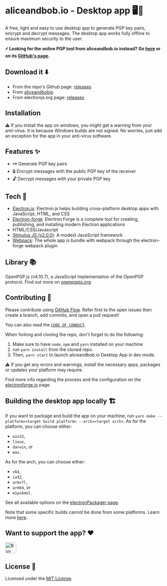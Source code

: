 # aliceandbob.io - Desktop app 🖥️🔐

A free, light and easy to use desktop app to generate PGP key pairs, encrypt and decrypt messages. The desktop app works fully offline to ensure maximum security to the user.

**⚡ Looking for the online PGP tool from aliceandbob.io instead? Go [here](https://aliceandbob.io/online-pgp-tool) or on its [GitHub's page](https://github.com/aliceandbob-io/aliceandbob).**

## Download it ⬇️

- From the repo's Github page: [releases](https://github.com/aliceandbob-io/aliceandbob-desktop/releases)
- From [aliceandbobio](https://aliceandbob.io/)
- From electronjs.org page: [releases](https://www.electronjs.org/apps/aliceandbob-io)

## Installation

⚠️ If you install the app on windows, you might get a warning from your anti-virus. It is because Windows builds are not signed. No worries, just add an exception for the app in your anti-virus software.

## Features ✨

- 🗝️ Generate PGP key pairs
- 🔒 Encrypt messages with the public PGP key of the receiver
- 🔓 Decrypt messages with your private PGP key

## Tech 🔧

- [Electron.js](https://www.electronjs.org/): Electron.js helps building cross-platform desktop apps with JavaScript, HTML, and CSS
- [Electron-forge](https://www.electronforge.io/): Electron Forge is a complete tool for creating, publishing, and installing modern Electron applications
- HTML/CSS/Javascript
- [Stimulus JS (v2.0.0)](https://stimulus.hotwire.dev/): A modest JavaScript framework
- [Webpack](https://webpack.js.org/): The whole app is bundle with webpack through the electron-forge webpack plugin

## Library 📚

OpenPGP.js (v4.10.7), a JavaScript implementation of the OpenPGP protocol. Find out more on [openpgpjs.org](https://openpgpjs.org/).

## Contributing 🍰

Please contribute using [GitHub Flow](https://guides.github.com/introduction/flow). Refer first to the open issues then create a branch, add commits, and open a pull request!

You can also read the [`CODE OF CONDUCT`](CODE_OF_CONDUCT.md).

When forking and cloning the repo, don't forget to do the following:
1. Make sure to have `node`, `npm` and `yarn` installed on your machine
2. run `yarn install` from the cloned repo.
3. Then, `yarn start` to launch aliceandbob.io Desktop App in dev mode.

⚠️ If you get any errors and warnings, install the necessary apps, packages or updates your platform may require.

Find more info regarding the process and the configuration on the [electronforge.io](https://www.electronforge.io/) page.

## Building the desktop app locally 🏗️

If you want to package and build the app on your machine, run `yarn make --platform=<target build platform> --arch=<target arch>`.
As for the platform, you can choose either:
- `win32`,
- `linux`,
- `darwin`, or
- `mas`.

As for the arch, you can choose either:
- `x64`,
- `ia32`,
- `armv7l`,
- `arm64`, or
- `mips64el`.

See all available options on the [electronPackager page](https://electron.github.io/electron-packager/master/interfaces/electronpackager.options.html).

Note that some specific builds cannot be done from some platforms. Learn more [here](https://www.electronforge.io/config/makers).

## Want to support the app? ❤️

<a href="https://www.buymeacoffee.com/aliceandbobio" target="_blank"><img src="https://cdn.buymeacoffee.com/buttons/v2/default-yellow.png" alt="Buy Me A Coffee" height="35"/></a>

## License 📄

Licensed under the [MIT License](LICENSE.md).
